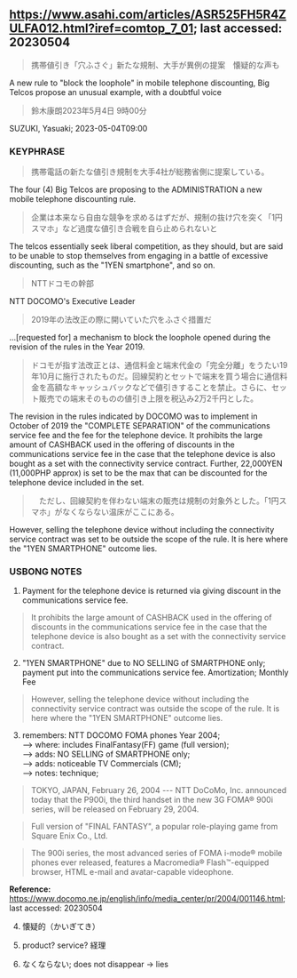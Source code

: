 ## https://www.asahi.com/articles/ASR525FH5R4ZULFA012.html?iref=comtop_7_01; last accessed: 20230504

> 携帯値引き「穴ふさぐ」新たな規制、大手が異例の提案　懐疑的な声も

A new rule to "block the loophole" in mobile telephone discounting, Big Telcos propose an unusual example, with a doubtful voice

> 鈴木康朗2023年5月4日 9時00分

SUZUKI, Yasuaki; 2023-05-04T09:00

### KEYPHRASE

> 携帯電話の新たな値引き規制を大手4社が総務省側に提案している。

The four (4) Big Telcos are proposing to the ADMINISTRATION a new mobile telephone discounting rule.

> 企業は本来なら自由な競争を求めるはずだが、規制の抜け穴を突く「1円スマホ」など過度な値引き合戦を自ら止められないと

The telcos essentially seek liberal competition, as they should, but are said to be unable to stop themselves from engaging in a battle of excessive discounting, such as the "1YEN smartphone", and so on.

> NTTドコモの幹部

NTT DOCOMO's Executive Leader

> 2019年の法改正の際に開いていた穴をふさぐ措置だ

...[requested for] a mechanism to block the loophole opened during the revision of the rules in the Year 2019.

> ドコモが指す法改正とは、通信料金と端末代金の「完全分離」をうたい19年10月に施行されたものだ。回線契約とセットで端末を買う場合に通信料金を高額なキャッシュバックなどで値引きすることを禁止。さらに、セット販売での端末そのものの値引き上限を税込み2万2千円とした。

The revision in the rules indicated by DOCOMO was to implement in October of 2019 the "COMPLETE SEPARATION" of the communications service fee and the fee for the telephone device. It prohibits the large amount of CASHBACK used in the offering of discounts in the communications service fee in the case that the telephone device is also bought as a set with the connectivity service contract. Further, 22,000YEN (11,000PHP approx) is set to be the max that can be discounted for the telephone device included in the set.

>　ただし、回線契約を伴わない端末の販売は規制の対象外とした。「1円スマホ」がなくならない温床がここにある。

However, selling the telephone device without including the connectivity service contract was set to be outside the scope of the rule. It is here where the "1YEN SMARTPHONE" outcome lies.

### USBONG NOTES

1) Payment for the telephone device is returned via giving discount in the communications service fee.

> It prohibits the large amount of CASHBACK used in the offering of discounts in the communications service fee in the case that the telephone device is also bought as a set with the connectivity service contract. 

2) "1YEN SMARTPHONE" due to NO SELLING of SMARTPHONE only; payment put into the communications service fee. Amortization; Monthly Fee

> However, selling the telephone device without including the connectivity service contract was outside the scope of the rule. It is here where the "1YEN SMARTPHONE" outcome lies.

3) remembers: NTT DOCOMO FOMA phones Year 2004;<br/>
--> where: includes FinalFantasy(FF) game (full version);<br/>
--> adds: NO SELLING of SMARTPHONE only;<br/>
--> adds: noticeable TV Commercials (CM);<br/>
--> notes: technique;

> TOKYO, JAPAN, February 26, 2004 --- NTT DoCoMo, Inc. announced today that the P900i, the third handset in the new 3G FOMA® 900i series, will be released on February 29, 2004.

> Full version of "FINAL FANTASY", a popular role-playing game from Square Enix Co., Ltd.

> The 900i series, the most advanced series of FOMA i-mode® mobile phones ever released, features a Macromedia® Flash™-equipped browser, HTML e-mail and avatar-capable videophone. 

<b>Reference:</b> https://www.docomo.ne.jp/english/info/media_center/pr/2004/001146.html; last accessed: 20230504

4) 懐疑的（かいぎてき）

5) product? service? 経理

6) なくならない; does not disappear -> lies
